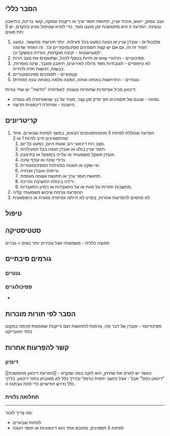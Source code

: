 
## הסבר כללי 
עצב עמוק, ייאוש, איבוד עניין, תחושת חוסר ערך או ריקנות עמוקה, קושי בריכוז, בתיאבון ובשינה. הפרעה זו היא מתמשכת זמן מועט מאד, כדי לוודא שטיפול מגיע בהקדם.
יש 5 תת סוגים:

1. מלנכוליים - אובדן עניין או הנאה כמעט בכל פעילות. יותר תורשתי מהשאר. כמעט תמיד זה זה, גם אם יש קצת תסמינים פסיכומוטוריים וכו'. זה האחד שדומה לסטראוטיפ - יקיצה מוקדמת, הורדה במשקל וכו'.
2. פסיכוטיים - הרהורי שווא או הזיות בנוסף להכל, שתואמים את מצב הרוח.
3. לא טיפוסיים - תגובתיות מאד גדולה לאירועים, תיאבון מוגבר, שינה מופרזת, כבשות, רגישות חדה לדחייה.
4. קטטוניים - תסמינים פסיכומוטוריים.
5. עונתיים - התרחשות באותה אותה, הפוגה מלאה באותה עונה (אחרת).

דיכאון מכיל אפיזודות שחוזרות ונשנות. לאפיזודה "חדשה" יש שתי צורות:
- נסיגה - שובם של תסמינים תוך פרק זמן קצר, מעיד על כך שהאפיזודה לא נגמרה.
- הישנות - אפיזודה דיכאונית חדשה.
## קריטריונים
1. הפרעה שכוללת לפחות 5 מהסימפטומים הבאים, במשך לפחות שבועיים. אחד מהתסמינים חייב להיות 1 או 2:
	1. מצב רוח דיכאוני רוב שעות היום, כמעט כל יום.
	2. חוסר עניין בולט או אובדן הנאה בכל הפעילויות.
	3. אובדן משקל משמעותי או עלייה במשקל או בתיאבון.
	4. נדודי שינה או עודף שינה.
	5. אי-שקט או האטה בפעילות הפסיכומוטורית.
	6. עייפות ואובדן אנרגיה.
	7. תחושת חוסר ערך או תחושת אשמה מוגזמת.
	8. ירידה ביכולת החשיבה והריכוז.
	9. מחשבות חוזרות על מוות או על התאבדות או ניסיון התאבדות.
2. ההפרעה גורמת שיבוש משמעותי קליני
3. לא מתאים להפרעות אחרות, בפרט לא הייתה אפיזודה מאנית או היפומאנית
## טיפול

## סטטיסטיקה
תפוצה כללית - משמעותי אצל צעירים יותר
נשים > גברים
## גורמים סיבתיים
### גנטיים
### פסיכולוגיים
* 
## הסבר לפי תורות מוכרות
פסיכודינמי - אובדן של דבר מה, גורמות לתחושות זעם וריקנות שמופנות פנימה במקום כלפי האובייקט

## קשר להפרעות אחרות

### דימיון
[[הפרעת דיכאון מתמשכת]] - כאשר יש לאדם את שתיהן, הוא לוקה במה שנקרא "דיכאון כפול"
אבל - אבל נחשב יחסית נורמלי ובדרך כלל לא מאובחן בתור דיכאון. בדרך כלל נדרש חודשיים כדי לתת אבחנה זו.
### תחלואה נלווית




___
מה צריך לזכור:
- לפחות שבועיים
- לפחות 5 תסמינים, מתוכם אחד הוא דיכאוניות או חוסר הנאה